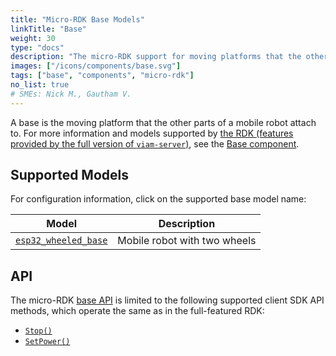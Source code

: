 ```yaml
---
title: "Micro-RDK Base Models"
linkTitle: "Base"
weight: 30
type: "docs"
description: "The micro-RDK support for moving platforms that the other parts of a mobile robot attach to."
images: ["/icons/components/base.svg"]
tags: ["base", "components", "micro-rdk"]
no_list: true
# SMEs: Nick M., Gautham V.
---
```


A base is the moving platform that the other parts of a mobile robot attach to.
For more information and models supported by [the RDK (features provided by the full version of `viam-server`)](/internals/rdk/), see the [Base component](/components/base/).

## Supported Models

For configuration information, click on the supported base model name:

<!-- prettier-ignore -->
| Model | Description |
| ----- | ----------- |
| [`esp32_wheeled_base`](esp32_wheeled_base/) | Mobile robot with two wheels |

## API

The micro-RDK [base API](/components/base/#api) is limited to the following supported client SDK API methods, which operate the same as in the full-featured RDK:

- [`Stop()`](/components/base/#stop)
- [`SetPower()`](/components/base/#setpower)
